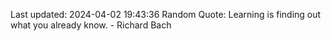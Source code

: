Last updated: 2024-04-02 19:43:36
Random Quote: Learning is finding out what you already know. - Richard Bach